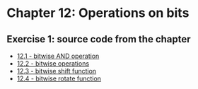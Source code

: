 # Chapter 12: Operations on bits

## Exercise 1: source code from the chapter

- [12.1 - bitwise AND operation](12-01.c)
- [12.2 - bitwise operations](12-02.c)
- [12.3 - bitwise shift function](12-03.c)
- [12.4 - bitwise rotate function](12-04.c)
